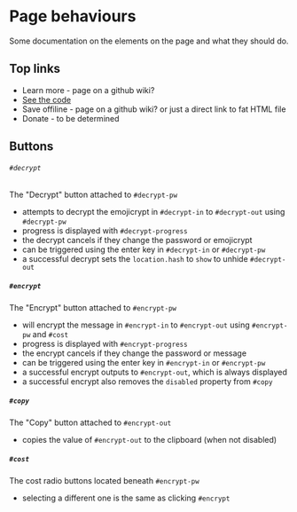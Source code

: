 # Page behaviours

Some documentation on the elements on the page and what they should do.



## Top links

 - Learn more - page on a github wiki?
 - [See the code](https://github.com/aurorabbit/emojicrypt)
 - Save offiline - page on a github wiki? or just a direct link to fat HTML file
 - Donate - to be determined



## Buttons

###### ``#decrypt``

The "Decrypt" button attached to ``#decrypt-pw``
- attempts to decrypt the emojicrypt in ``#decrypt-in`` to ``#decrypt-out`` using ``#decrypt-pw``
- progress is displayed with ``#decrypt-progress``
- the decrypt cancels if they change the password or emojicrypt
- can be triggered using the enter key in ``#decrypt-in`` or ``#decrypt-pw``
- a successful decrypt sets the ``location.hash`` to ``show`` to unhide ``#decrypt-out``


##### ``#encrypt``

The "Encrypt" button attached to ``#encrypt-pw``
- will encrypt the message in ``#encrypt-in`` to ``#encrypt-out`` using ``#encrypt-pw`` and ``#cost``
- progress is displayed with ``#encrypt-progress``
- the encrypt cancels if they change the password or message
- can be triggered using the enter key in ``#encrypt-in`` or ``#encrypt-pw``
- a successful encrypt outputs to ``#encrypt-out``, which is always displayed
- a successful encrypt also removes the ``disabled`` property from ``#copy``


##### ``#copy``

The "Copy" button attached to ``#encrypt-out``
- copies the value of ``#encrypt-out`` to the clipboard (when not disabled)


##### ``#cost``

The cost radio buttons located beneath ``#encrypt-pw``
- selecting a different one is the same as clicking ``#encrypt``

